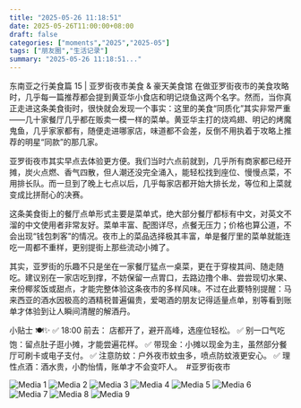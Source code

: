 ```yaml
---
title: "2025-05-26 11:18:51"
date: 2025-05-26T11:00:00+08:00
draft: false
categories: ["moments","2025","2025-05"]
tags: ["朋友圈","生活记录"]
summary: "2025-05-26 11:18:51..."
---
```


东南亚之行美食篇 15 | 亚罗街夜市美食 & 豪天美食馆
​
​在做亚罗街夜市的美食攻略时，几乎每一篇推荐都会提到黄亚华小食店和明记烧鱼这两个名字。然而，当你真正走进这条美食街时，很快就会发现一个事实：这里的美食“同质化”其实非常严重——几十家餐厅几乎都在贩卖一模一样的菜单。黄亚华主打的烧鸡翅、明记的烤魔鬼鱼，几乎家家都有，随便走进哪家店，味道都不会差，反倒不用执着于攻略上推荐的明星“同款”的那几家。

亚罗街夜市其实早点去体验更方便。我们当时六点前就到，几乎所有商家都已经开摊，炭火点燃、香气四散，但人潮还没完全涌入，能轻松找到座位、慢慢点菜，不用排长队。而一旦到了晚上七点以后，几乎每家店都开始大排长龙，等位和上菜就变成比拼耐心的决赛。

这条美食街上的餐厅点单形式主要是菜单式，绝大部分餐厅都标有中文，对英文不溜的中文使用者非常友好。菜单丰富、配图详尽，点餐无压力；价格也算公道，不会出现“钱包刺客”的情况。夜市上的菜品选择极其丰富，单是餐厅里的菜单就能连吃一周都不重样，更别提街上那些流动小摊了。

其实，亚罗街的乐趣不只是坐在一家餐厅猛点一桌菜，更在于穿梭其间、随走随吃。建议别在一家店吃到撑，不妨保留一点胃口，去路边撸个串、尝尝现切水果、来份椰浆饭或甜点，才能完整体验这条夜市的多样风味。不过在此要特别提醒：马来西亚的酒水因极高的酒精税普遍偏贵，爱喝酒的朋友记得适量点单，别等看到账单才体验到让人瞬间清醒的解酒丹。

小贴士 🍽✨
✅ 18:00 前去： 店都开了，避开高峰，选座位轻松。
✅ 别一口气吃饱：留点肚子逛小摊，才能尝遍花样。
✅ 带现金：小摊以现金为主，虽然部分餐厅可刷卡或电子支付。
✅ 注意防蚊：户外夜市蚊虫多，喷点防蚊液更安心。
✅ 理性点酒：酒水贵，小酌怡情，账单才不会变吓人。
​
​#亚罗街夜市

![Media 1](/Moments/photos/2025-05-26/202505261118510.jpg)
![Media 2](/Moments/photos/2025-05-26/202505261118511.jpg)
![Media 3](/Moments/photos/2025-05-26/202505261118512.jpg)
![Media 4](/Moments/photos/2025-05-26/202505261118513.jpg)
![Media 5](/Moments/photos/2025-05-26/202505261118514.jpg)
![Media 6](/Moments/photos/2025-05-26/202505261118515.jpg)
![Media 7](/Moments/photos/2025-05-26/202505261118516.jpg)
![Media 8](/Moments/photos/2025-05-26/202505261118517.jpg)
![Media 9](/Moments/photos/2025-05-26/202505261118518.jpg)

